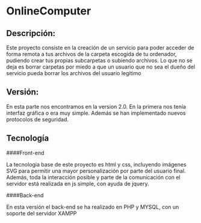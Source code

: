 OnlineComputer
===
Descripción:
----
Este proyecto consiste en la creación de un servicio para poder acceder de forma remota a tus archivos de la carpeta escogida de tu ordenador, pudiendo crear tus propias subcarpetas o subiendo archivos. Lo que no se deja es borrar carpetas por miedo a que un usuario que no sea el dueño del servicio pueda borrar los archivos del usuario legitimo 

Versión:
------
En esta parte nos encontramos en la version 2.0. En la primera nos tenía interfaz gráfica o era muy simple. Además se han implementado nuevos protocolos de seguridad.

Tecnología
--------

####Front-end

La tecnologia base de este proyecto es html y css, incluyendo imágenes SVG para permitir una mayor personalización por parte del usuario final. Además, toda la interacción posible y parte de la comunicación con el servidor está realizada en js simple, con ayuda de jquery.

####Back-end

En esta versión el back-end se ha realizado en PHP y MYSQL, con un soporte del servidor XAMPP
